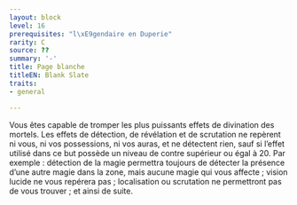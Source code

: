```yaml
---
layout: block
level: 16
prerequisites: "l\xE9gendaire en Duperie"
rarity: C
source: ??
summary: '-'
title: Page blanche
titleEN: Blank Slate
traits:
- general

---
```


<p>Vous êtes capable de tromper les plus puissants effets de divination des mortels. Les effets de détection, de révélation et de scrutation ne repèrent ni vous, ni vos possessions, ni vos auras, et ne détectent rien, sauf si l’effet utilisé dans ce but possède un niveau de contre supérieur ou égal à 20. Par exemple : détection de la magie permettra toujours de détecter la présence d’une autre magie dans la zone, mais aucune magie qui vous affecte ; vision lucide ne vous repérera pas ; localisation ou scrutation ne permettront pas de vous trouver ; et ainsi de suite.</p>
